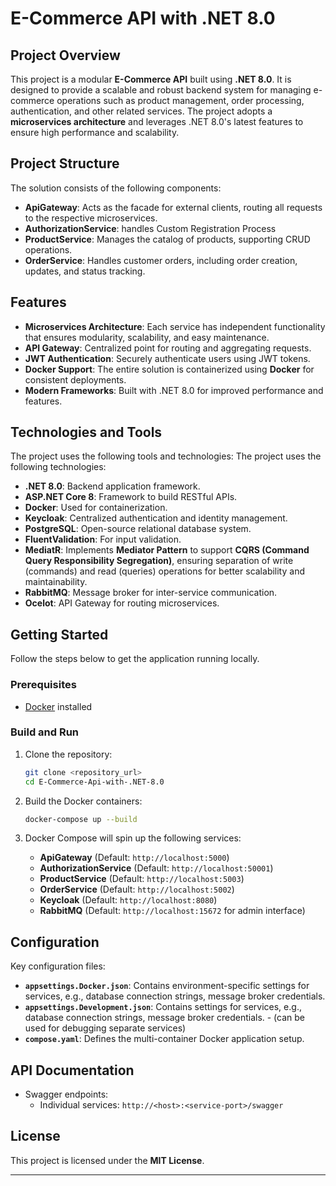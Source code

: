 # E-Commerce API with .NET 8.0

## Project Overview
This project is a modular **E-Commerce API** built using **.NET 8.0**. It is designed to provide a scalable and robust backend system for managing e-commerce operations such as product management, order processing, authentication, and other related services. The project adopts a **microservices architecture** and leverages .NET 8.0's latest features to ensure high performance and scalability.

## Project Structure
The solution consists of the following components:

- **ApiGateway**: Acts as the facade for external clients, routing all requests to the respective microservices.
- **AuthorizationService**: handles Custom Registration Process
- **ProductService**: Manages the catalog of products, supporting CRUD operations.
- **OrderService**: Handles customer orders, including order creation, updates, and status tracking.

## Features
- **Microservices Architecture**: Each service has independent functionality that ensures modularity, scalability, and easy maintenance.
- **API Gateway**: Centralized point for routing and aggregating requests.
- **JWT Authentication**: Securely authenticate users using JWT tokens.
- **Docker Support**: The entire solution is containerized using **Docker** for consistent deployments.
- **Modern Frameworks**: Built with .NET 8.0 for improved performance and features.

## Technologies and Tools
The project uses the following tools and technologies:
The project uses the following technologies:
- **.NET 8.0**: Backend application framework.
- **ASP.NET Core 8**: Framework to build RESTful APIs.
- **Docker**: Used for containerization.
- **Keycloak**: Centralized authentication and identity management.
- **PostgreSQL**: Open-source relational database system.
- **FluentValidation**: For input validation.
- **MediatR**: Implements **Mediator Pattern** to support **CQRS (Command Query Responsibility Segregation)**, ensuring separation of write (commands) and read (queries) operations for better scalability and maintainability.
- **RabbitMQ**: Message broker for inter-service communication.
- **Ocelot**: API Gateway for routing microservices.


## Getting Started
Follow the steps below to get the application running locally.

### Prerequisites
- [Docker](https://www.docker.com/) installed

### Build and Run
1. Clone the repository:
   ```bash
   git clone <repository_url>
   cd E-Commerce-Api-with-.NET-8.0
   ```

2. Build the Docker containers:
   ```bash
   docker-compose up --build
   ```

3. Docker Compose will spin up the following services:
    - **ApiGateway** (Default: `http://localhost:5000`)
    - **AuthorizationService** (Default: `http://localhost:50001`)
    - **ProductService** (Default: `http://localhost:5003`)
    - **OrderService** (Default: `http://localhost:5002`)
    - **Keycloak** (Default: `http://localhost:8080`)
    - **RabbitMQ** (Default: `http://localhost:15672` for admin interface)


## Configuration
Key configuration files:
- **`appsettings.Docker.json`**: Contains environment-specific settings for services, e.g., database connection strings, message broker credentials.
- **`appsettings.Development.json`**: Contains settings for services, e.g., database connection strings, message broker credentials. - (can be used for debugging separate services)
- **`compose.yaml`**: Defines the multi-container Docker application setup.

## API Documentation
- Swagger endpoints:
    - Individual services: `http://<host>:<service-port>/swagger`
  
## License
This project is licensed under the **MIT License**.

---


